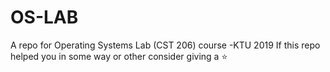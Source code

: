 # OS-LAB
A repo for Operating Systems Lab (CST 206) course -KTU 2019
If this repo helped you in some way or other consider giving a ⭐
